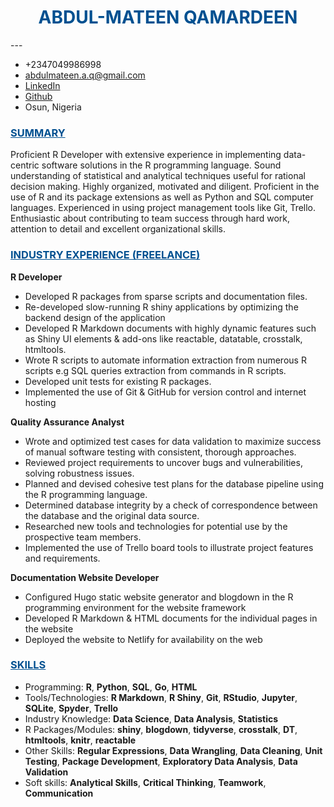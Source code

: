 <h1><center span style = 'color: #005090'>ABDUL-MATEEN QAMARDEEN</center></h1>
---

- +2347049986998
- [abdulmateen.a.q@gmail.com](mailto:abdulmateenqamardeen@gmail.com)
- [LinkedIn](https://www.linkedin.com/in/abdulmateenqamardeen/)
- [Github](https://github.com/DISCRETEboi)
- Osun, Nigeria

<h3><u span style = 'color: #005090'>SUMMARY</u></h3>

Proficient R Developer with extensive experience in implementing data-centric software solutions in the R programming language. Sound understanding of statistical and analytical techniques useful for rational decision making. Highly organized, motivated and diligent. Proficient in the use of R and its package extensions as well as Python and SQL computer languages. Experienced in using project management tools like Git, Trello. Enthusiastic about contributing to team success through hard work, attention to detail and excellent organizational skills.

<h3><u span style = 'color: #005090'>INDUSTRY EXPERIENCE (FREELANCE)</u></h3>
  
**R Developer**

- Developed R packages from sparse scripts and documentation files.
- Re-developed slow-running R shiny applications by optimizing the backend design of the application
- Developed R Markdown documents with highly dynamic features such as Shiny UI elements & add-ons like reactable, datatable, crosstalk, htmltools.
- Wrote R scripts to automate information extraction from numerous R scripts e.g SQL queries extraction from commands in R scripts.
- Developed unit tests for existing R packages.
- Implemented the use of Git & GitHub for version control and internet hosting
  
**Quality Assurance Analyst**

- Wrote and optimized test cases for data validation to maximize success of manual software testing with consistent, thorough approaches.  
- Reviewed project requirements to uncover bugs and vulnerabilities, solving robustness issues.  
- Planned and devised cohesive test plans for the database pipeline using the R programming language.
- Determined database integrity by a check of correspondence between the database and the original data source.
- Researched new tools and technologies for potential use by the prospective team members.
- Implemented the use of Trello board tools to illustrate project features and requirements.
  
**Documentation Website Developer**

- Configured Hugo static website generator and blogdown in the R programming environment for the website framework
- Developed R Markdown & HTML documents for the individual pages in the website
- Deployed the website to Netlify for availability on the web

<h3><u span style = 'color: #005090'>SKILLS</u></h3>

- Programming: **R**, **Python**, **SQL**, **Go**, **HTML** 
- Tools/Technologies: **R Markdown**, **R Shiny**, **Git**, **RStudio**, **Jupyter**, **SQLite**, **Spyder**, **Trello**  
- Industry Knowledge: **Data Science**, **Data Analysis**, **Statistics**
- R Packages/Modules: **shiny**, **blogdown**, **tidyverse**, **crosstalk**, **DT**, **htmltools**, **knitr**, **reactable**  
- Other Skills: **Regular Expressions**, **Data Wrangling**, **Data Cleaning**, **Unit Testing**, **Package Development**, **Exploratory Data Analysis**, **Data Validation**  
- Soft skills: **Analytical Skills**, **Critical Thinking**, **Teamwork**, **Communication**

